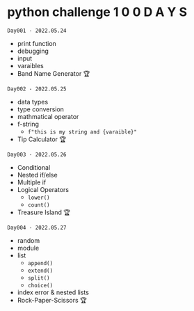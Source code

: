 # python challenge 1 0 0 D A Y S

```
Day001 - 2022.05.24
```

- print function
- debugging
- input
- varaibles
- Band Name Generator 🏆

```
Day002 - 2022.05.25
```

- data types
- type conversion
- mathmatical operator
- f-string
  - `f"this is my string and {varaible}"`
- Tip Calculator 🏆

```
Day003 - 2022.05.26
```

- Conditional
- Nested if/else
- Multiple if
- Logical Operators
  - `lower()`
  - `count()`
- Treasure Island 🏆

```
Day004 - 2022.05.27
```

- random
- module
- list
  - `append()`
  - `extend()`
  - `split()`
  - `choice()`
- index error & nested lists
- Rock-Paper-Scissors 🏆
